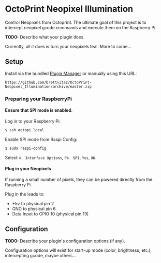 # OctoPrint Neopixel Illumination

Control Neopixels from Octoprint.
The ultimate goal of this project is to intercept neopixel gcode commands and execute them on the Raspberry Pi.

**TODO:** Describe what your plugin does.

Currently, all it does is turn your neopixels teal. More to come...

## Setup

Install via the bundled [Plugin Manager](https://docs.octoprint.org/en/master/bundledplugins/pluginmanager.html)
or manually using this URL:

    https://github.com/brettvitaz/OctoPrint-Neopixel_Illumination/archive/master.zip

### Preparing your RaspberryPi

#### Ensure that SPI mode is enabled.

Log in to your Raspberry Pi:

```bash
$ ssh octopi.local
```

Enable SPI mode from Raspi Config:

```bash
$ sudo raspi-config
```

Select `4. Interface Options`, `P4. SPI`, `Yes`, `OK`.

#### Plug in your Neopixels

If running a small number of pixels, they can be powered directly from the Raspberry Pi.

Plug in the leads to:

- +5v to physical pin 2
- GND to physical pin 6
- Data Input to GPIO 10 (physical pin 19)


## Configuration

**TODO:** Describe your plugin's configuration options (if any).

Configuration options will exist for start-up mode (color, brightness, etc.), intercepting gcode, maybe others...
